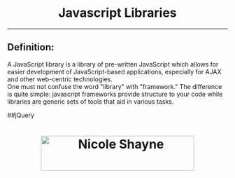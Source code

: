 <h1 align="center">Javascript Libraries</h1>

---

## Definition:
A JavaScript library is a library of pre-written JavaScript which allows for easier development of JavaScript-based applications, especially for AJAX and other web-centric technologies.
<br>
One must not confuse the word "library" with "framework." The difference is quite simple: javascript frameworks provide structure to your code while libraries are generic sets of tools that aid in various tasks.
<br>

##jQuery
<h1 align="center"><a href="https://upload.wikimedia.org/wikipedia/en/9/9e/JQuery_logo.svg" target="_blank"><img width="350" height="80" alt="Nicole Shayne" src="images/l.png"></a></h1>


